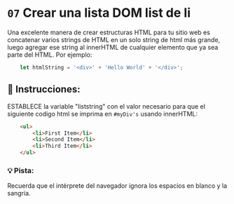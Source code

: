 # `07` Crear una lista DOM list de li

Una excelente manera de crear estructuras HTML para tu sitio web es concatenar varios strings de HTML en un solo string de html más grande, luego agregar ese string al innerHTML de cualquier elemento que ya sea parte del HTML. Por ejemplo:
```js
    let htmlString = '<div>' + 'Hello World' + '</div>';
```
## 📝 Instrucciones:

ESTABLECE la variable "liststring" con el valor necesario para que el siguiente codigo html se imprima en `#myDiv's` usando innerHTML:

```html
    <ul>
        <li>First Item</li>
        <li>Second Item</li>
        <li>Third Item</li>
    </ul>
```
### 💡 Pista:
Recuerda que el intérprete del navegador ignora los espacios en blanco y la sangría.